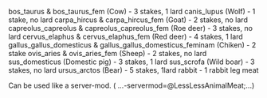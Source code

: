 bos_taurus & bos_taurus_fem (Cow) - 3 stakes, 1 lard
canis_lupus (Wolf) - 1 stake, no lard
carpa_hircus & carpa_hircus_fem (Goat) - 2 stakes, no lard
capreolus_capreolus & capreolus_capreolus_fem (Roe deer) - 3 stakes, no lard
cervus_elaphus & cervus_elaphus_fem (Red deer) - 4 stakes, 1 lard
gallus_gallus_domesticus & gallus_gallus_domesticus_feminam (Chiken) - 2 stake
ovis_aries & ovis_aries_fem (Sheep) - 2 stakes, no lard
sus_domesticus (Domestic pig) - 3 stakes, 1 lard
sus_scrofa (Wild boar) - 3 stakes, no lard
ursus_arctos (Bear) - 5 stakes, 1lard
rabbit - 1 rabbit leg meat

Can be used like a server-mod. ( ...-servermod=@LessLessAnimalMeat;...)